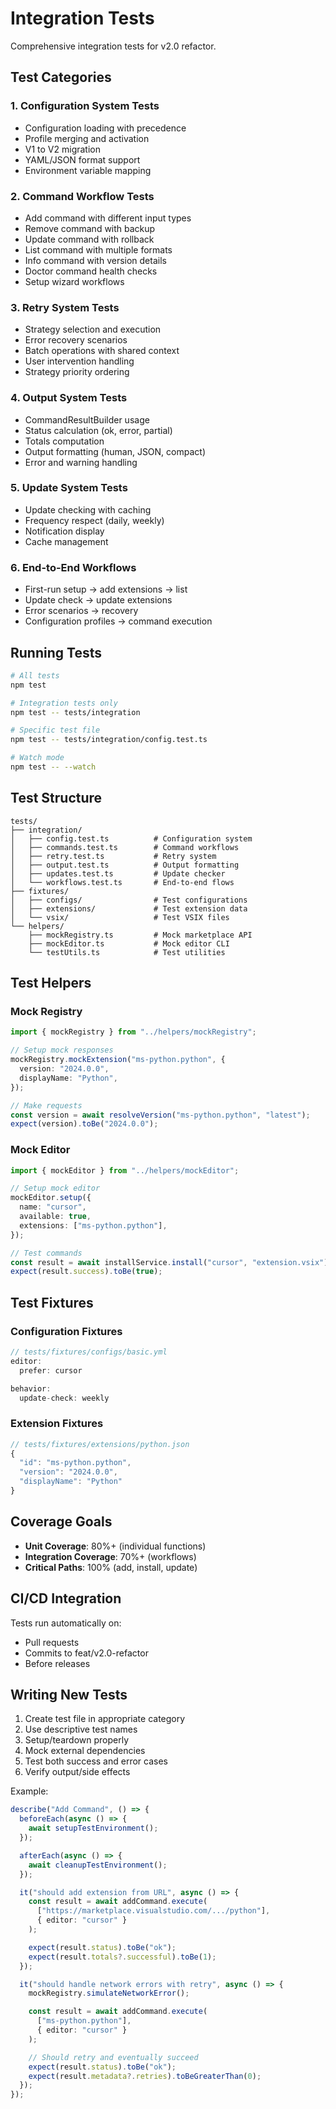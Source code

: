 # Integration Tests

Comprehensive integration tests for v2.0 refactor.

## Test Categories

### 1. Configuration System Tests
- Configuration loading with precedence
- Profile merging and activation
- V1 to V2 migration
- YAML/JSON format support
- Environment variable mapping

### 2. Command Workflow Tests
- Add command with different input types
- Remove command with backup
- Update command with rollback
- List command with multiple formats
- Info command with version details
- Doctor command health checks
- Setup wizard workflows

### 3. Retry System Tests
- Strategy selection and execution
- Error recovery scenarios
- Batch operations with shared context
- User intervention handling
- Strategy priority ordering

### 4. Output System Tests
- CommandResultBuilder usage
- Status calculation (ok, error, partial)
- Totals computation
- Output formatting (human, JSON, compact)
- Error and warning handling

### 5. Update System Tests
- Update checking with caching
- Frequency respect (daily, weekly)
- Notification display
- Cache management

### 6. End-to-End Workflows
- First-run setup → add extensions → list
- Update check → update extensions
- Error scenarios → recovery
- Configuration profiles → command execution

## Running Tests

```bash
# All tests
npm test

# Integration tests only
npm test -- tests/integration

# Specific test file
npm test -- tests/integration/config.test.ts

# Watch mode
npm test -- --watch
```

## Test Structure

```
tests/
├── integration/
│   ├── config.test.ts          # Configuration system
│   ├── commands.test.ts        # Command workflows
│   ├── retry.test.ts           # Retry system
│   ├── output.test.ts          # Output formatting
│   ├── updates.test.ts         # Update checker
│   └── workflows.test.ts       # End-to-end flows
├── fixtures/
│   ├── configs/                # Test configurations
│   ├── extensions/             # Test extension data
│   └── vsix/                   # Test VSIX files
└── helpers/
    ├── mockRegistry.ts         # Mock marketplace API
    ├── mockEditor.ts           # Mock editor CLI
    └── testUtils.ts            # Test utilities
```

## Test Helpers

### Mock Registry

```typescript
import { mockRegistry } from "../helpers/mockRegistry";

// Setup mock responses
mockRegistry.mockExtension("ms-python.python", {
  version: "2024.0.0",
  displayName: "Python",
});

// Make requests
const version = await resolveVersion("ms-python.python", "latest");
expect(version).toBe("2024.0.0");
```

### Mock Editor

```typescript
import { mockEditor } from "../helpers/mockEditor";

// Setup mock editor
mockEditor.setup({
  name: "cursor",
  available: true,
  extensions: ["ms-python.python"],
});

// Test commands
const result = await installService.install("cursor", "extension.vsix");
expect(result.success).toBe(true);
```

## Test Fixtures

### Configuration Fixtures

```typescript
// tests/fixtures/configs/basic.yml
editor:
  prefer: cursor

behavior:
  update-check: weekly
```

### Extension Fixtures

```typescript
// tests/fixtures/extensions/python.json
{
  "id": "ms-python.python",
  "version": "2024.0.0",
  "displayName": "Python"
}
```

## Coverage Goals

- **Unit Coverage**: 80%+ (individual functions)
- **Integration Coverage**: 70%+ (workflows)
- **Critical Paths**: 100% (add, install, update)

## CI/CD Integration

Tests run automatically on:
- Pull requests
- Commits to feat/v2.0-refactor
- Before releases

## Writing New Tests

1. Create test file in appropriate category
2. Use descriptive test names
3. Setup/teardown properly
4. Mock external dependencies
5. Test both success and error cases
6. Verify output/side effects

Example:

```typescript
describe("Add Command", () => {
  beforeEach(async () => {
    await setupTestEnvironment();
  });

  afterEach(async () => {
    await cleanupTestEnvironment();
  });

  it("should add extension from URL", async () => {
    const result = await addCommand.execute(
      ["https://marketplace.visualstudio.com/.../python"],
      { editor: "cursor" }
    );

    expect(result.status).toBe("ok");
    expect(result.totals?.successful).toBe(1);
  });

  it("should handle network errors with retry", async () => {
    mockRegistry.simulateNetworkError();

    const result = await addCommand.execute(
      ["ms-python.python"],
      { editor: "cursor" }
    );

    // Should retry and eventually succeed
    expect(result.status).toBe("ok");
    expect(result.metadata?.retries).toBeGreaterThan(0);
  });
});
```
